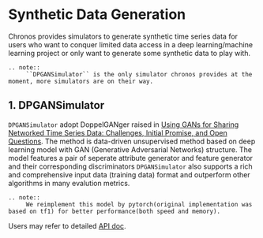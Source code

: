 # Synthetic Data Generation

Chronos provides simulators to generate synthetic time series data for users who want to conquer limited data access in a deep learning/machine learning project or only want to generate some synthetic data to play with.

```eval_rst
.. note::
     ``DPGANSimulator`` is the only simulator chronos provides at the moment, more simulators are on their way.
```

## **1. DPGANSimulator**
`DPGANSimulator` adopt DoppelGANger raised in [Using GANs for Sharing Networked Time Series Data: Challenges, Initial Promise, and Open Questions](http://arxiv.org/abs/1909.13403). The method is data-driven unsupervised method based on deep learning model with GAN (Generative Adversarial Networks) structure. The model features a pair of seperate attribute generator and feature generator and their corresponding discriminators `DPGANSimulator` also supports a rich and comprehensive input data (training data) format and outperform other algorithms in many evalution metrics.

```eval_rst
.. note::
     We reimplement this model by pytorch(original implementation was based on tf1) for better performance(both speed and memory).
```

Users may refer to detailed [API doc](../../PythonAPI/Chronos/simulator.html#module-bigdl.chronos.simulator.doppelganger_simulator).
